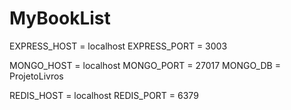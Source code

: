# MyBookList



EXPRESS_HOST = localhost
EXPRESS_PORT = 3003

MONGO_HOST = localhost
MONGO_PORT = 27017
MONGO_DB = ProjetoLivros

REDIS_HOST = localhost
REDIS_PORT = 6379
